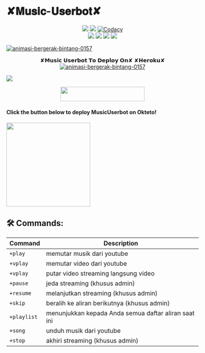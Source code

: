 #         ✘𝐌𝐮𝐬𝐢𝐜-𝐔𝐬𝐞𝐫𝐛𝐨𝐭✘

</p>
<p align="center">
    <a href="https://www.python.org/" alt="made-with-python"> <img src="https://img.shields.io/badge/Made%20with-Python-black.svg?style=flat-square&logo=python&logoColor=blue&color=Blue" /></a>
    <a href="https://github.com/ZaenXP/MusicUserbot/graphs/commit-activity" alt="Maintenance"> <img src="https://img.shields.io/badge/Maintained%3F-yes-Blue.svg?style=flat-square" /></a>
    <a href="https://app.codacy.com/gh/ZaenXP/MusicUserbot/dashboard"> <img src="https://img.shields.io/codacy/grade/a723cb464d5a4d25be3152b5d71de82d?color=Blue&logo=codacy&style=flat-square" alt="Codacy" /></a><br>
    <a href="https://github.com/ZaenXP/MusicUserbot"> <img src="https://img.shields.io/github/repo-size/ZaenXP/MusicUserbot?color=Blue&logo=github&logoColor=Blue&style=flat-square" /></a>
    <a href="https://github.com/ZaenXP/MusicUsetbot/issues"> <img src="https://img.shields.io/github/issues/ZaenXP/MusicUserbot?color=Blue&logo=github&logoColor=blue&style=flat-square" /></a>
    <a href="https://github.com/ZaenXP/MusicUserbot/network/members"> <img src="https://img.shields.io/github/forks/ZaenXP/MusicUserbot?color=Blue&logo=github&logoColor=Blue&style=flat-square" /></a>  
    <a href="https://github.com/ZaenXP/MusicUserbot/network/members"> <img src="https://img.shields.io/github/stars/ZaenXP/MusicUserbot?color=Blue&logo=github&logoColor=Blue&style=flat-square" /></a>  
</p>





<a href="https://www.gambaranimasi.org/cat-bintang-280.htm"><img src="https://www.gambaranimasi.org/data/media/280/animasi-bergerak-bintang-0157.gif" border="0" alt="animasi-bergerak-bintang-0157" /></a>
    <p align="center"> 
    ✘𝗠𝘂𝘀𝗶𝗰 𝗨𝘀𝗲𝗿𝗯𝗼𝘁 𝗧𝗼 𝗗𝗲𝗽𝗹𝗼𝘆 𝗢𝗻✘ ✘𝗛𝗲𝗿𝗼𝗸𝘂✘
<a href="https://www.gambaranimasi.org/cat-bintang-280.htm"><img src="https://www.gambaranimasi.org/data/media/280/animasi-bergerak-bintang-0157.gif" border="0" alt="animasi-bergerak-bintang-0157" /></a>
   
<img src="https://telegra.ph/file/613f681a511feb6d1b186.jpg">

<p align="center"><a href="https://heroku.com/deploy?template=https://github.com/ZaenXP/MusicUserbot"> <img src="https://img.shields.io/badge/Deploy%20To%20Heroku-Green?style=for-the-badge&logo=heroku" width="220" height="38.45"/></a></p>
<h4>Click the button below to deploy MusicUserbot on Okteto!</h4>
<a href="https://cloud.okteto.com/deploy?repository=https://github.com/ZaenXP/MusicUserBot"><img src="https://img.shields.io/badge/Deploy%20To%20Okteto-informational?style=for-the-badge&logo=Okteto" width="220""/></a>


## 🛠 Commands:
| Command | Description |
| ------ | ------ |
| `+play` | memutar musik dari youtube|
| `+vplay` | memutar video dari youtube |
| `+vplay` | putar video streaming langsung video |
| `+pause` | jeda streaming (khusus admin) |
| `+resume` | melanjutkan streaming (khusus admin)|
| `+skip` | beralih ke aliran berikutnya (khusus admin) |
| `+playlist` | menunjukkan kepada Anda semua daftar aliran saat ini|
| `+song` | unduh musik dari youtube |
| `+stop` |akhiri streaming (khusus admin)  |
